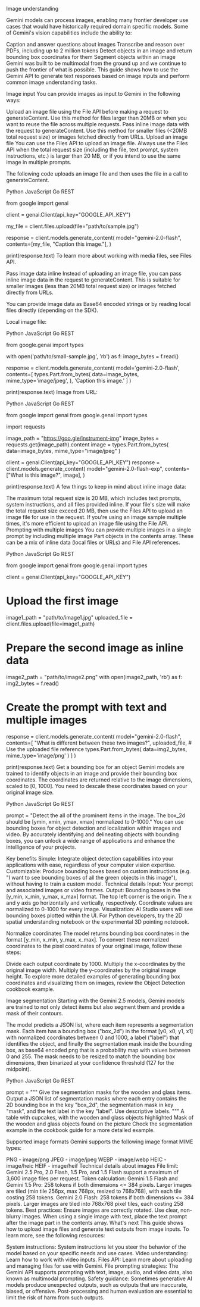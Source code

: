 Image understanding

Gemini models can process images, enabling many frontier developer use cases that would have historically required domain specific models. Some of Gemini's vision capabilities include the ability to:

Caption and answer questions about images
Transcribe and reason over PDFs, including up to 2 million tokens
Detect objects in an image and return bounding box coordinates for them
Segment objects within an image
Gemini was built to be multimodal from the ground up and we continue to push the frontier of what is possible. This guide shows how to use the Gemini API to generate text responses based on image inputs and perform common image understanding tasks.

Image input
You can provide images as input to Gemini in the following ways:

Upload an image file using the File API before making a request to generateContent. Use this method for files larger than 20MB or when you want to reuse the file across multiple requests.
Pass inline image data with the request to generateContent. Use this method for smaller files (<20MB total request size) or images fetched directly from URLs.
Upload an image file
You can use the Files API to upload an image file. Always use the Files API when the total request size (including the file, text prompt, system instructions, etc.) is larger than 20 MB, or if you intend to use the same image in multiple prompts.

The following code uploads an image file and then uses the file in a call to generateContent.

Python
JavaScript
Go
REST

from google import genai

client = genai.Client(api_key="GOOGLE_API_KEY")

my_file = client.files.upload(file="path/to/sample.jpg")

response = client.models.generate_content(
    model="gemini-2.0-flash",
    contents=[my_file, "Caption this image."],
)

print(response.text)
To learn more about working with media files, see Files API.

Pass image data inline
Instead of uploading an image file, you can pass inline image data in the request to generateContent. This is suitable for smaller images (less than 20MB total request size) or images fetched directly from URLs.

You can provide image data as Base64 encoded strings or by reading local files directly (depending on the SDK).

Local image file:

Python
JavaScript
Go
REST

  from google.genai import types

  with open('path/to/small-sample.jpg', 'rb') as f:
      image_bytes = f.read()

  response = client.models.generate_content(
    model='gemini-2.0-flash',
    contents=[
      types.Part.from_bytes(
        data=image_bytes,
        mime_type='image/jpeg',
      ),
      'Caption this image.'
    ]
  )

  print(response.text)
Image from URL:

Python
JavaScript
Go
REST

from google import genai
from google.genai import types

import requests

image_path = "https://goo.gle/instrument-img"
image_bytes = requests.get(image_path).content
image = types.Part.from_bytes(
  data=image_bytes, mime_type="image/jpeg"
)

client = genai.Client(api_key="GOOGLE_API_KEY")
response = client.models.generate_content(
    model="gemini-2.0-flash-exp",
    contents=["What is this image?", image],
)

print(response.text)
A few things to keep in mind about inline image data:

The maximum total request size is 20 MB, which includes text prompts, system instructions, and all files provided inline. If your file's size will make the total request size exceed 20 MB, then use the Files API to upload an image file for use in the request.
If you're using an image sample multiple times, it's more efficient to upload an image file using the File API.
Prompting with multiple images
You can provide multiple images in a single prompt by including multiple image Part objects in the contents array. These can be a mix of inline data (local files or URLs) and File API references.

Python
JavaScript
Go
REST

from google import genai
from google.genai import types

client = genai.Client(api_key="GOOGLE_API_KEY")

# Upload the first image
image1_path = "path/to/image1.jpg"
uploaded_file = client.files.upload(file=image1_path)

# Prepare the second image as inline data
image2_path = "path/to/image2.png"
with open(image2_path, 'rb') as f:
    img2_bytes = f.read()

# Create the prompt with text and multiple images
response = client.models.generate_content(
    model="gemini-2.0-flash",
    contents=[
        "What is different between these two images?",
        uploaded_file,  # Use the uploaded file reference
        types.Part.from_bytes(
            data=img2_bytes,
            mime_type='image/png'
        )
    ]
)

print(response.text)
Get a bounding box for an object
Gemini models are trained to identify objects in an image and provide their bounding box coordinates. The coordinates are returned relative to the image dimensions, scaled to [0, 1000]. You need to descale these coordinates based on your original image size.

Python
JavaScript
Go
REST

prompt = "Detect the all of the prominent items in the image. The box_2d should be [ymin, xmin, ymax, xmax] normalized to 0-1000."
You can use bounding boxes for object detection and localization within images and video. By accurately identifying and delineating objects with bounding boxes, you can unlock a wide range of applications and enhance the intelligence of your projects.

Key benefits
Simple: Integrate object detection capabilities into your applications with ease, regardless of your computer vision expertise.
Customizable: Produce bounding boxes based on custom instructions (e.g. "I want to see bounding boxes of all the green objects in this image"), without having to train a custom model.
Technical details
Input: Your prompt and associated images or video frames.
Output: Bounding boxes in the [y_min, x_min, y_max, x_max] format. The top left corner is the origin. The x and y axis go horizontally and vertically, respectively. Coordinate values are normalized to 0-1000 for every image.
Visualization: AI Studio users will see bounding boxes plotted within the UI.
For Python developers, try the 2D spatial understanding notebook or the experimental 3D pointing notebook.

Normalize coordinates
The model returns bounding box coordinates in the format [y_min, x_min, y_max, x_max]. To convert these normalized coordinates to the pixel coordinates of your original image, follow these steps:

Divide each output coordinate by 1000.
Multiply the x-coordinates by the original image width.
Multiply the y-coordinates by the original image height.
To explore more detailed examples of generating bounding box coordinates and visualizing them on images, review the Object Detection cookbook example.

Image segmentation
Starting with the Gemini 2.5 models, Gemini models are trained to not only detect items but also segment them and provide a mask of their contours.

The model predicts a JSON list, where each item represents a segmentation mask. Each item has a bounding box ("box_2d") in the format [y0, x0, y1, x1] with normalized coordinates between 0 and 1000, a label ("label") that identifies the object, and finally the segmentation mask inside the bounding box, as base64 encoded png that is a probability map with values between 0 and 255. The mask needs to be resized to match the bounding box dimensions, then binarized at your confidence threshold (127 for the midpoint).

Python
JavaScript
Go
REST

prompt = """
  Give the segmentation masks for the wooden and glass items.
  Output a JSON list of segmentation masks where each entry contains the 2D
  bounding box in the key "box_2d", the segmentation mask in key "mask", and
  the text label in the key "label". Use descriptive labels.
"""
A table with cupcakes, with the wooden and glass objects highlighted
Mask of the wooden and glass objects found on the picture
Check the segmentation example in the cookbook guide for a more detailed example.

Supported image formats
Gemini supports the following image format MIME types:

PNG - image/png
JPEG - image/jpeg
WEBP - image/webp
HEIC - image/heic
HEIF - image/heif
Technical details about images
File limit: Gemini 2.5 Pro, 2.0 Flash, 1.5 Pro, and 1.5 Flash support a maximum of 3,600 image files per request.
Token calculation:
Gemini 1.5 Flash and Gemini 1.5 Pro: 258 tokens if both dimensions <= 384 pixels. Larger images are tiled (min tile 256px, max 768px, resized to 768x768), with each tile costing 258 tokens.
Gemini 2.0 Flash: 258 tokens if both dimensions <= 384 pixels. Larger images are tiled into 768x768 pixel tiles, each costing 258 tokens.
Best practices:
Ensure images are correctly rotated.
Use clear, non-blurry images.
When using a single image with text, place the text prompt after the image part in the contents array.
What's next
This guide shows how to upload image files and generate text outputs from image inputs. To learn more, see the following resources:

System instructions: System instructions let you steer the behavior of the model based on your specific needs and use cases.
Video understanding: Learn how to work with video inputs.
Files API: Learn more about uploading and managing files for use with Gemini.
File prompting strategies: The Gemini API supports prompting with text, image, audio, and video data, also known as multimodal prompting.
Safety guidance: Sometimes generative AI models produce unexpected outputs, such as outputs that are inaccurate, biased, or offensive. Post-processing and human evaluation are essential to limit the risk of harm from such outputs.
